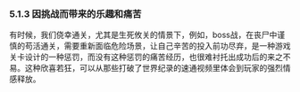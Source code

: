 ### 5.1.3 因挑战而带来的乐趣和痛苦

有时候，我们侥幸通关，尤其是生死攸关的情景下，例如，boss战，在丧尸中谨慎的苟活通关，需要重新面临危险场景，让自己辛苦的投入前功尽弃，是一种游戏关卡设计的一种惩罚，而没有这种惩罚的痛苦经历，也很难衬托出成功后的来之不易。这种欣喜若狂，可以从那些打破了世界纪录的速通视频里体会到玩家的强烈情感释放。
